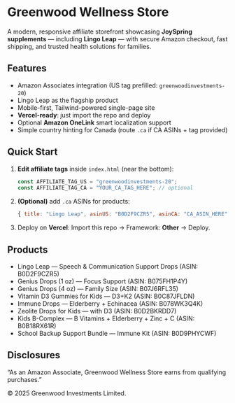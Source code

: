 # Greenwood Wellness Store

A modern, responsive affiliate storefront showcasing **JoySpring supplements** — including **Lingo Leap** — with secure Amazon checkout, fast shipping, and trusted health solutions for families.

## Features
- Amazon Associates integration (US tag prefilled: `greenwoodinvestments-20`)
- Lingo Leap as the flagship product
- Mobile-first, Tailwind-powered single-page site
- **Vercel-ready**: just import the repo and deploy
- Optional **Amazon OneLink** smart localization support
- Simple country hinting for Canada (route `.ca` if CA ASINs + tag provided)

## Quick Start
1. **Edit affiliate tags** inside `index.html` (near the bottom):
   ```js
   const AFFILIATE_TAG_US = "greenwoodinvestments-20";
   const AFFILIATE_TAG_CA = "YOUR_CA_TAG_HERE"; // optional
   ```
2. **(Optional)** add `.ca` ASINs for products:
   ```js
   { title: "Lingo Leap", asinUS: "B0D2F9CZR5", asinCA: "CA_ASIN_HERE" }
   ```
3. Deploy on **Vercel**: Import this repo → Framework: **Other** → Deploy.

## Products
- Lingo Leap — Speech & Communication Support Drops (ASIN: B0D2F9CZR5)
- Genius Drops (1 oz) — Focus Support (ASIN: B075FH1P4Y)
- Genius Drops (4 oz) — Family Size (ASIN: B07J6RFL35)
- Vitamin D3 Gummies for Kids — D3+K2 (ASIN: B0C87JFLDN)
- Immune Drops — Elderberry + Echinacea (ASIN: B078WK3Q4K)
- Zeolite Drops for Kids — with D3 (ASIN: B0D2BKRDD7)
- Kids B-Complex — B Vitamins + Elderberry + Zinc + C (ASIN: B0B18RX61R)
- School Backup Support Bundle — Immune Kit (ASIN: B0D9PHYCWF)

## Disclosures
“As an Amazon Associate, Greenwood Wellness Store earns from qualifying purchases.”

© 2025 Greenwood Investments Limited.
